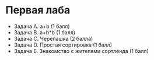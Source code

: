 # Первая лаба
* Задача А. a+b (1 балл)
* Задача В. a+b*b (1 балл)
* Задача С. Черепашка (2 балла)
* Задача D. Простая сортировка (1 балл)
* Задача Е. Знакомство с жителями сортленда (1 балл)
